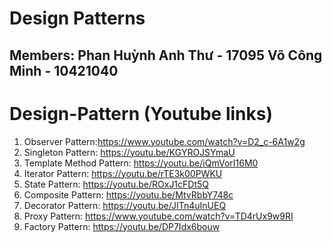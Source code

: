 # Design Patterns

## Members: Phan Huỳnh Anh Thư - 17095 Võ Công Minh - 10421040
# Design-Pattern (Youtube links)
1. Observer Pattern:https://www.youtube.com/watch?v=D2_c-6A1w2g
2. Singleton Pattern: https://youtu.be/KGYROJSYmaU
3. Template Method Pattern: https://youtu.be/iQmVorI16M0
4. Iterator Pattern: https://youtu.be/rTE3k00PWKU
5. State Pattern: https://youtu.be/ROxJ1cFDt5Q
6. Composite Pattern: https://youtu.be/MtvRbbY748c
7. Decorator Pattern: https://youtu.be/JITn4uInUEQ
8. Proxy Pattern: https://www.youtube.com/watch?v=TD4rUx9w9RI
9. Factory Pattern: https://youtu.be/DP7Idx6bouw


